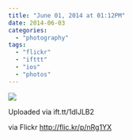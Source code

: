 ```yaml
---
title: "June 01, 2014 at 01:12PM"
date: 2014-06-03
categories: 
  - "photography"
tags: 
  - "flickr"
  - "ifttt"
  - "ios"
  - "photos"
---
```


![](https://farm3.staticflickr.com/2928/14340930415_c64a28936a_b.jpg)  

Uploaded via ift.tt/1dlJLB2  
  
via Flickr http://flic.kr/p/nRg1YX
